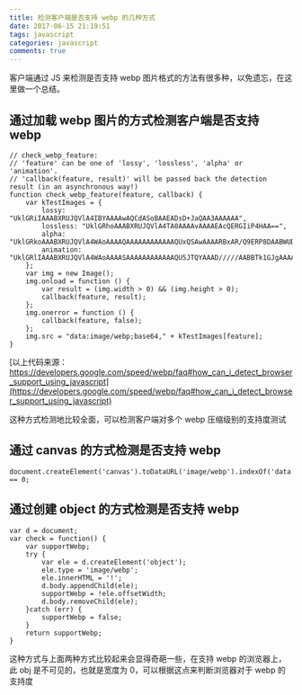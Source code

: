 ```yaml
---
title: 检测客户端是否支持 webp 的几种方式
date: 2017-06-15 21:19:51
tags: javascript
categories: javascript
comments: true
---
```

客户端通过 JS 来检测是否支持 webp 图片格式的方法有很多种，以免遗忘，在这里做一个总结。
<!-- more -->
## 通过加载 webp 图片的方式检测客户端是否支持 webp 

```
// check_webp_feature:
// 'feature' can be one of 'lossy', 'lossless', 'alpha' or 'animation'.
// 'callback(feature, result)' will be passed back the detection result (in an asynchronous way!)
function check_webp_feature(feature, callback) {
    var kTestImages = {
        lossy: "UklGRiIAAABXRUJQVlA4IBYAAAAwAQCdASoBAAEADsD+JaQAA3AAAAAA",
        lossless: "UklGRhoAAABXRUJQVlA4TA0AAAAvAAAAEAcQERGIiP4HAA==",
        alpha: "UklGRkoAAABXRUJQVlA4WAoAAAAQAAAAAAAAAAAAQUxQSAwAAAARBxAR/Q9ERP8DAABWUDggGAAAABQBAJ0BKgEAAQAAAP4AAA3AAP7mtQAAAA=="
        animation: "UklGRlIAAABXRUJQVlA4WAoAAAASAAAAAAAAAAAAQU5JTQYAAAD/////AABBTk1GJgAAAAAAAAAAAAAAAAAAAGQAAABWUDhMDQAAAC8AAAAQBxAREYiI/gcA"
    };
    var img = new Image();
    img.onload = function () {
        var result = (img.width > 0) && (img.height > 0);
        callback(feature, result);
    };
    img.onerror = function () {
        callback(feature, false);
    };
    img.src = "data:image/webp;base64," + kTestImages[feature];
}
```

[以上代码来源：https://developers.google.com/speed/webp/faq#how_can_i_detect_browser_support_using_javascript](https://developers.google.com/speed/webp/faq#how_can_i_detect_browser_support_using_javascript)

这种方式检测地比较全面，可以检测客户端对多个 webp 压缩级别的支持度测试

## 通过 canvas 的方式检测是否支持 webp

```
document.createElement('canvas').toDataURL('image/webp').indexOf('data:image/webp') == 0;
```

## 通过创建 object 的方式检测是否支持 webp

```
var d = document;
var check = function() {
    var supportWebp;
    try {
        var ele = d.createElement('object');
        ele.type = 'image/webp';
        ele.innerHTML = '!';
        d.body.appendChild(ele);
        supportWebp = !ele.offsetWidth;
        d.body.removeChild(ele);
    }catch (err) {
        supportWebp = false;
    }
    return supportWebp;
}
```

这种方式与上面两种方式比较起来会显得奇葩一些，在支持 webp 的浏览器上，此 obj 是不可见的，也就是宽度为 0，可以根据这点来判断浏览器对于 webp 的支持度
